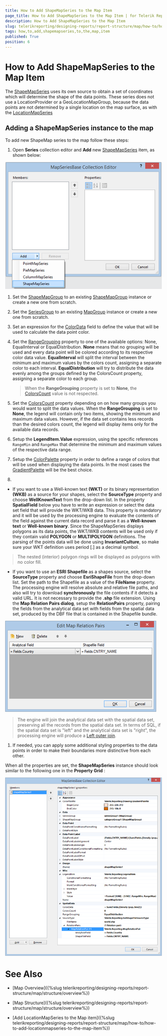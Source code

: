 ```yaml
---
title: How to Add ShapeMapSeries to the Map Item
page_title: How to Add ShapeMapSeries to the Map Item | for Telerik Reporting Documentation
description: How to Add ShapeMapSeries to the Map Item
slug: telerikreporting/designing-reports/report-structure/map/how-to/how-to-add-shapemapseries-to-the-map-item
tags: how,to,add,shapemapseries,to,the,map,item
published: True
position: 6
---
```


# How to Add ShapeMapSeries to the Map Item



The  [ShapeMapSeries](/reporting/api/Telerik.Reporting.ShapeMapSeries)  uses its own source to obtain a set of coordinates which will         determine the shape of the data points. These series does not use a LocationProvider or a GeoLocationMapGroup, because the data points         are not determined by a single location on the map surface, as with the  [LocationMapSeries](/reporting/api/Telerik.Reporting.LocationMapSeries) 

## Adding a ShapeMapSeries instance to the map

To add new ShapeMap series to the map follow these steps:         

1. Open __Series__  collection editor and __Add__  new                [ShapeMapSeries](/reporting/api/Telerik.Reporting.ShapeMapSeries)  item, as shown below:               

  ![Choropleth Add Shape Map Series](images/Map/Choropleth/Choropleth_AddShapeMapSeries.png)

1. Set the  [ShapeMapGroup](/reporting/api/Telerik.Reporting.ShapeMapSeries#Telerik_Reporting_ShapeMapSeries_ShapeMapGroup)  to an existing                [ShapeMapGroup](/reporting/api/Telerik.Reporting.ShapeMapGroup)  instance or create a new one from scratch.             

1. Set the  [SeriesGroup](/reporting/api/Telerik.Reporting.MapSeriesBase#Telerik_Reporting_MapSeriesBase_SeriesGroup)  to an existing                [MapGroup](/reporting/api/Telerik.Reporting.MapGroup)  instance or create a new one from scratch.             

1. Set an expression for the  [ColorData](/reporting/api/Telerik.Reporting.ShapeMapSeries#Telerik_Reporting_ShapeMapSeries_ColorData)  field to define the value               that will be used to calculate the data point color.             

1. Set the  [RangeGrouping](/reporting/api/Telerik.Reporting.ShapeMapSeries#Telerik_Reporting_ShapeMapSeries_RangeGrouping)  property to one of the available options:               None, EqualInterval or EqualDistribution.               __None__  means that no grouping will be used and every data point will be colored according to its respective color data value.               __EqualInterval__  will split the interval between the minimum and maximum values by the colors count, assigning a separate color to each interval.               __EqualDistribution__  will try to distribute the data evenly among the groups defined by the ColorsCount property, assigning a separate color to each group.             

   >When the  __RangeGrouping__  property is set to  __None__,                 the  [ColorsCount](/reporting/api/Telerik.Reporting.ShapeMapSeries#Telerik_Reporting_ShapeMapSeries_ColorsCount)  value is not respected.               

1. Set the  [ColorsCount](/reporting/api/Telerik.Reporting.ShapeMapSeries#Telerik_Reporting_ShapeMapSeries_ColorsCount)  property depending on on how many groups               you would want to split the data values. When the __RangeGrouping__  is set to __None__, the legend               will contain only two items, showing the minimum and maximum data values. However, if the data set contains less records than the desired               colors count, the legend will display items only for the available data records.                           

1. Setup the __LegendItem.Value__  expression, using the specific references `RangeMin` and               `RangeMax` that determine the minimum and maximum values of the respective data range.             

1. Setup the  [ColorPalette](/reporting/api/Telerik.Reporting.GraphSeriesBase#Telerik_Reporting_GraphSeriesBase_ColorPalette)  property in order to define a range of               colors that will be used when displaying the data points. In the most cases the                [GradientPalette](/reporting/api/Telerik.Reporting.Drawing.GradientPalette)  will be the best choice.             

1. 

   + If you want to use a Well-known text __(WKT)__  or its binary representation __(WKB)__                    as a source for your shapes, select the __SourceType__  property and choose __WellKnownText__                    from the drop-down list. In the property __SpatialField__  below you have to write an expression or select the data set                   field that will provide the WKT/WKB data. This property is mandatory and it will be used by the processing engine to evaluate                   the contents of the field against the current data record and parse it as a __Well-known text__  or                   __Well-known binary__. Since the ShapeMapSeries displays polygons as its data points, the WKT/WKB contents will be used                   only if they contain valid __POLYGON__  or __MULTIPOLYGON__  definitions.                    The parsing of the points data will be done using __InvariantCulture__, so make sure your WKT definition uses period [.] as                   a decimal symbol.                 

   >The nested (interior) polygon rings will be displayed as polygons with no color fill.                   

   + If you want to use an __ESRI Shapefile__  as a shapes source, select the __SourceType__  property and                   choose __EsriShapeFile__  from the drop-down list.                 Set the path to the Shapefile as a value of the __FileName__  property. The processing engine will resolve                   absolute and relative file paths, and also will try to download __synchronously__  the file contents                   if it detects a valid URL. It is not necessary to provide the __.shp__  file extension.                 Using the __Map Relation Pairs dialog__, setup the __RelationPairs__  property, pairing the fields                    from the analytical data set with fields from the spatial data set, produced by the DBF file that is contained in the Shapefile bundle.                   

  ![Choropleth Map Relation Pairs Dialog](images/Map/Choropleth/Choropleth_MapRelationPairsDialog.png)

   >The engine will join the analytical data set with the spatial data set, preserving all the records from the spatial data set.                     In terms of SQL, if the spatial data set is "left" and the analytical data set is "right", the processing engine will produce a                      [Left outer join](http://en.wikipedia.org/wiki/Join_(SQL)#Left_outer_join).                   

1. If needed, you can apply some additional styling properties to the data points in order to make their boundaries more distinctive from each other.             

When all the properties are set, the __ShapeMapSeries__  instance should look similar to the following one in the           __Property Grid__ :           

  ![Choropleth Shape Map Series Layout In Property Grid](images/Map/Choropleth/Choropleth_ShapeMapSeries_LayoutInPropertyGrid.png)

# See Also

 

* [Map Overview]({%slug telerikreporting/designing-reports/report-structure/map/structure/overview%})

 

* [Map Structure]({%slug telerikreporting/designing-reports/report-structure/map/structure/overview%})

 

* [Add LocationMapSeries to the Map item]({%slug telerikreporting/designing-reports/report-structure/map/how-to/how-to-add-locationmapseries-to-the-map-item%})

